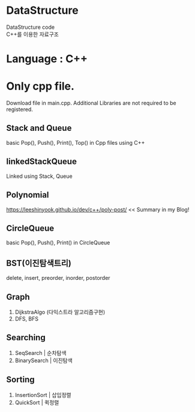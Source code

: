 # DataStructure

DataStructure code <br>
C++를 이용한 자료구조

# Language : C++

# Only cpp file.

Download file in main.cpp.
Additional Libraries are not required to be registered.

## Stack and Queue

basic Pop(), Push(), Print(), Top() in Cpp files using C++

## linkedStackQueue

Linked using Stack, Queue

## Polynomial

https://leeshinyook.github.io/dev/c++/poly-post/ << Summary in my Blog!

## CircleQueue

basic Pop(), Push(), Print() in CircleQueue

## BST(이진탐색트리)

delete, insert, preorder, inorder, postorder

## Graph

1. DijkstraAlgo (다익스트라 알고리즘구현)
2. DFS, BFS


## Searching

1. SeqSearch | 순차탐색
2. BinarySearch | 이진탐색


## Sorting

1. InsertionSort | 삽입정렬
2. QuickSort | 퀵정렬
